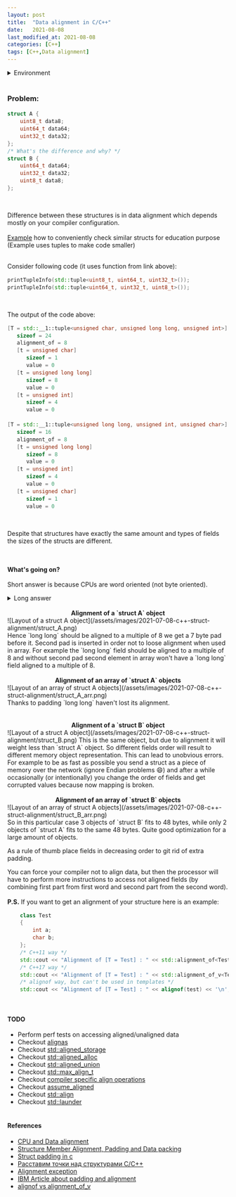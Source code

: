 ```yaml
---
layout: post
title:  "Data alignment in C/C++"
date:   2021-08-08
last_modified_at: 2021-08-08
categories: [C++]
tags: [C++,Data alignment]
---
```


<details>
  <summary>Environment</summary>
  <ul>
    <li>OS: macOS Big Sur 11.4</li>
    <li>CPU: Apple M1</li>
    <li>Compiler: Apple clang version 12.0.5 (clang-1205.0.22.11)</li>
    <li>Target: arm64-apple-darwin20.5.0</li>
  </ul>
</details>
<br>

### Problem:
```c++
struct A {
    uint8_t data8;
    uint64_t data64;
    uint32_t data32;
};
/* What's the difference and why? */
struct B {
    uint64_t data64;
    uint32_t data32;
    uint8_t data8;
};
```
<br>

Difference between these structures is in data alignment which depends mostly on your compiler configuration. <br><br>
[Example](https://github.com/ZaharBozhok/cpp_learning/blob/master/src/ClassPaddingAndSize.cpp) how to conveniently check similar structs for education purpose<br>
(Example uses tuples to make code smaller)
<br><br>

Consider following code (it uses function from link above):<br>
```c++
printTupleInfo(std::tuple<uint8_t, uint64_t, uint32_t>());
printTupleInfo(std::tuple<uint64_t, uint32_t, uint8_t>());
```
<br>

The output of the code above:
```c++
[T = std::__1::tuple<unsigned char, unsigned long long, unsigned int>]
   sizeof = 24
   alignment_of = 8
   [t = unsigned char]
      sizeof = 1
      value = 0
   [t = unsigned long long]
      sizeof = 8
      value = 0
   [t = unsigned int]
      sizeof = 4
      value = 0

[T = std::__1::tuple<unsigned long long, unsigned int, unsigned char>]
   sizeof = 16
   alignment_of = 8
   [t = unsigned long long]
      sizeof = 8
      value = 0
   [t = unsigned int]
      sizeof = 4
      value = 0
   [t = unsigned char]
      sizeof = 1
      value = 0
```
<br>

Despite that structures have exactly the same amount and types of fields the sizes of the structs are different.<br><br><br>

**What's going on?**<br><br>
Short answer is because CPUs are word oriented (not byte oriented).<br>
<details>
  <summary>Long answer</summary>
  On the 64-bit CPU sizeof(word) will be 8 bytes and for 32-bit is 4 bytes accordingly, so accessing aligned data is simply saying more optimized (more on this here https://developer.ibm.com/technologies/systems/articles/pa-dalign/).
  Data in structures is aligned to the largest field in structure, and should be also aligned when used in array. Alignment in array is explained further.<br>
</details>
<br>

<center><b>Alignment of a `struct A` object</b></center>
![Layout of a struct A object](/assets/images/2021-07-08-c++-struct-alignment/struct_A.png)
<br>
Hence `long long` should be aligned to a multiple of 8 we get a 7 byte pad before it. Second pad is inserted in order not to loose alignment when used in array. For example the `long long` field should be aligned to a multiple of 8 and without second pad second element in array won't have a `long long` field aligned to a multiple of 8.
<br><br>

<center><b>Alignment of an array of `struct A` objects</b></center>
![Layout of an array of struct A objects](/assets/images/2021-07-08-c++-struct-alignment/struct_A_arr.png)
<br>
Thanks to padding `long long` haven't lost its alignment.<br><br><br>

<center><b>Alignment of a `struct B` object</b></center>
![Layout of a struct A object](/assets/images/2021-07-08-c++-struct-alignment/struct_B.png)
This is the same object, but due to alignment it will weight less than `struct A` object. So different fields order will result to different memory object representation. This can lead to unobvious errors. For example to be as fast as possible you send a struct as a piece of memory over the network (ignore Endian problems 😄) and after a while occasionally (or intentionally) you change the order of fields and get corrupted values because now mapping is broken.
<br><br>
<center><b>Alignment of an array of `struct B` objects</b></center>
![Layout of an array of struct A objects](/assets/images/2021-07-08-c++-struct-alignment/struct_B_arr.png)
<br>
So in this particular case 3 objects of `struct B` fits to 48 bytes, while only 2 objects of `struct A` fits to the same 48 bytes. Quite good optimization for a large amount of objects.<br>

As a rule of thumb place fields in decreasing order to git rid of extra padding.<br>

You can force your compiler not to align data, but then the processor will have to perform more instructions to access not aligned fields (by combining first part from first word and second part from the second word).<br><br>
**P.S.** If you want to get an alignment of your structure here is an example:
```c++
    class Test
    {
        int a;
        char b;
    };
    /* C++11 way */
    std::cout << "Alignment of [T = Test] : " << std::alignment_of<Test>::value << '\n';
    /* C++17 way */
    std::cout << "Alignment of [T = Test] : " << std::alignment_of_v<Test> << '\n';
    /* alignof way, but can't be used in templates */
    std::cout << "Alignment of [T = Test] : " << alignof(test) << '\n';

```
<br>

#### TODO
- Perform perf tests on accessing aligned/unaligned data
- Checkout [alignas](https://en.cppreference.com/w/cpp/language/alignas)
- Checkout [std::aligned_storage](https://en.cppreference.com/w/cpp/types/aligned_storage)
- Checkout [std::aligned_alloc](https://en.cppreference.com/w/cpp/memory/c/aligned_alloc)
- Checkout [std::aligned_union](https://en.cppreference.com/w/cpp/types/aligned_union)
- Checkout [std::max_align_t](https://en.cppreference.com/w/cpp/types/max_align_t)
- Checkout [compiler specific align operations](https://stackoverflow.com/questions/14332633/attribute-packed-v-s-gcc-attribute-alignedx)
- Checkout [assume_aligned](https://en.cppreference.com/w/cpp/memory/assume_aligned)
- Checkout [std::align](https://en.cppreference.com/w/cpp/memory/align)
- Checkout [std::launder](https://habr.com/ru/post/540954/)
<br><br>

#### References
- [CPU and Data alignment][ref1] 
- [Structure Member Alignment, Padding and Data packing][ref2]
- [Struct padding in c][ref3]
- [Расставим точки над структурами С/С++][ref4]
- [Alignment exception][ref5]
- [IBM Article about padding and alignment][ref6]
- [alignof vs alignment_of_v][ref7]

[jekyll-paper-docs]: https://github.com/ghosind/Jekyll-Paper/wiki
[jekyll-docs]: https://jekyllrb.com/docs/home
[jekyll-paper-issues]: https://github.com/ghosind/Jekyll-Paper/issues
[jekyll-talk]: https://talk.jekyllrb.com/

[ref1]: https://stackoverflow.com/questions/3025125/cpu-and-data-alignment
[ref2]: https://www.geeksforgeeks.org/structure-member-alignment-padding-and-data-packing/
[ref3]: https://stackoverflow.com/questions/5397447/struct-padding-in-c
[ref4]: https://habr.com/ru/post/142662/
[ref5]: https://stackoverflow.com/questions/59076652/why-is-an-alignment-exception-thrown-when-accessing-an-unaligned-uint16-array
[ref6]: https://developer.ibm.com/technologies/systems/articles/pa-dalign/
[ref7]: https://stackoverflow.com/questions/36981968/stdalignment-of-versus-alignof
